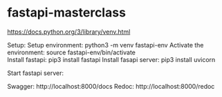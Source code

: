# fastapi-masterclass

https://docs.python.org/3/library/venv.html

Setup:
   Setup environment: python3 -m venv fastapi-env
   Activate the environment: source fastapi-env/bin/activate    
   Install fastapi: pip3 install fastapi
   Install fasapi server: pip3 install uvicorn    

Start fastapi server: 

Swagger: http://localhost:8000/docs
Redoc: http://localhost:8000/redoc